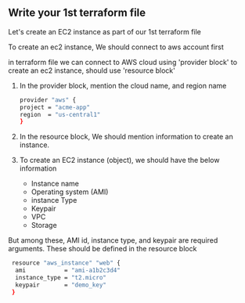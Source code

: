 ## Write your 1st terraform file

Let's create an EC2 instance as part of our 1st terraform file

To create an ec2 instance, We should connect to aws account first 

in terraform file 
we can connect to AWS cloud using 'provider block'
to create an ec2 instance, should use 'resource block'
1. In the provider block, mention the cloud name, and region name 
   ```sh 
   provider "aws" {
   project = "acme-app"
   region  = "us-central1"
   }
   ```

1. In the resource block, We should mention information to create an instance. 
2. To create an EC2 instance (object), we should have the below information 
    - Instance name
    - Operating system (AMI)
    - instance Type 
    - Keypair
    - VPC
    - Storage
   
But among these, AMI id, instance type, and keypair are required arguments.
These should be defined in the resource block
```sh 
 resource "aws_instance" "web" {
  ami           = "ami-a1b2c3d4"
  instance_type = "t2.micro"
  keypair       = "demo_key"
 }
```





 
